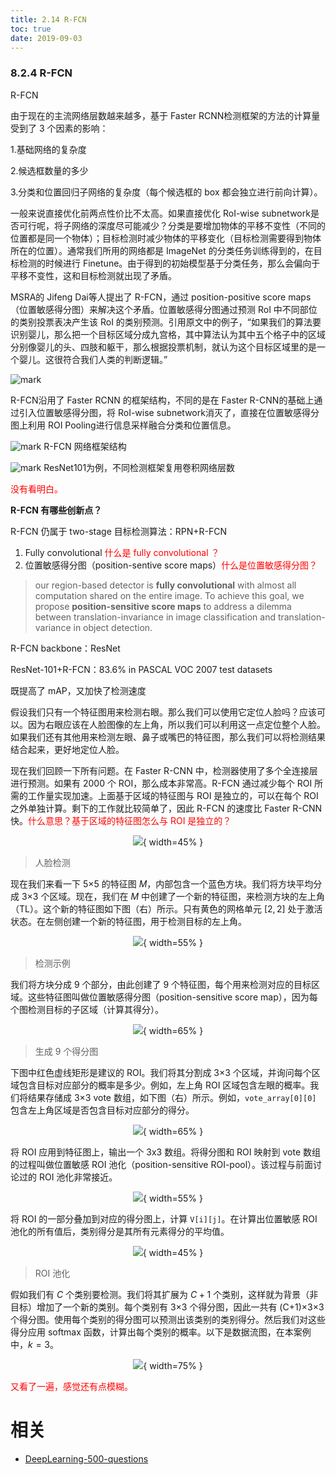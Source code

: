 ```yaml
---
title: 2.14 R-FCN
toc: true
date: 2019-09-03
---
```


### 8.2.4 R-FCN



R-FCN

由于现在的主流网络层数越来越多，基于 Faster RCNN检测框架的方法的计算量受到了 3 个因素的影响：

1.基础网络的复杂度

2.候选框数量的多少

3.分类和位置回归子网络的复杂度（每个候选框的 box 都会独立进行前向计算）。



一般来说直接优化前两点性价比不太高。如果直接优化 RoI-wise subnetwork是否可行呢，将子网络的深度尽可能减少？分类是要增加物体的平移不变性（不同的位置都是同一个物体）；目标检测时减少物体的平移变化（目标检测需要得到物体所在的位置）。通常我们所用的网络都是 ImageNet 的分类任务训练得到的，在目标检测的时候进行 Finetune。由于得到的初始模型基于分类任务，那么会偏向于平移不变性，这和目标检测就出现了矛盾。



MSRA的 Jifeng Dai等人提出了 R-FCN，通过 position-positive score maps（位置敏感得分图）来解决这个矛盾。位置敏感得分图通过预测 RoI 中不同部位的类别投票表决产生该 RoI 的类别预测。引用原文中的例子，“如果我们的算法要识别婴儿，那么把一个目标区域分成九宫格，其中算法认为其中五个格子中的区域分别像婴儿的头、四肢和躯干，那么根据投票机制，就认为这个目标区域里的是一个婴儿。这很符合我们人类的判断逻辑。”



![mark](http://images.iterate.site/blog/image/20190905/I37ldsmCLTMR.png?imageslim)


 R-FCN沿用了 Faster RCNN 的框架结构，不同的是在 Faster R-CNN的基础上通过引入位置敏感得分图，将 RoI-wise subnetwork消灭了，直接在位置敏感得分图上利用 ROI Pooling进行信息采样融合分类和位置信息。



![mark](http://images.iterate.site/blog/image/20190905/QIFONQ2GEwWB.png?imageslim)
R-FCN 网络框架结构

![mark](http://images.iterate.site/blog/image/20190905/DbIi83nfkVHc.png?imageslim)
ResNet101为例，不同检测框架复用卷积网络层数






<span style="color:red;">没有看明白。</span>

**R-FCN 有哪些创新点？**

R-FCN 仍属于 two-stage 目标检测算法：RPN+R-FCN

1. Fully convolutional <span style="color:red;">什么是 fully convolutional ？</span>
2. 位置敏感得分图（position-sentive score maps）<span style="color:red;">什么是位置敏感得分图？</span>

> our region-based detector is **fully convolutional** with almost all computation shared on the entire image. To achieve this goal, we propose **position-sensitive score maps** to address a dilemma between translation-invariance in image classification and translation-variance in object detection.

R-FCN backbone：ResNet

ResNet-101+R-FCN：83.6% in PASCAL VOC 2007 test datasets

既提高了 mAP，又加快了检测速度

假设我们只有一个特征图用来检测右眼。那么我们可以使用它定位人脸吗？应该可以。因为右眼应该在人脸图像的左上角，所以我们可以利用这一点定位整个人脸。如果我们还有其他用来检测左眼、鼻子或嘴巴的特征图，那么我们可以将检测结果结合起来，更好地定位人脸。

现在我们回顾一下所有问题。在 Faster R-CNN 中，检测器使用了多个全连接层进行预测。如果有 2000 个 ROI，那么成本非常高。R-FCN 通过减少每个 ROI 所需的工作量实现加速。上面基于区域的特征图与 ROI 是独立的，可以在每个 ROI 之外单独计算。剩下的工作就比较简单了，因此 R-FCN 的速度比 Faster R-CNN 快。<span style="color:red;">什么意思？基于区域的特征图怎么与 ROI 是独立的？</span>


<center>

![](http://images.iterate.site/blog/image/20190722/hRE7C15tU9IP.png?imageslim){ width=45% }

</center>

> 人脸检测

现在我们来看一下 5×5 的特征图 $M$，内部包含一个蓝色方块。我们将方块平均分成 3×3 个区域。现在，我们在 $M$ 中创建了一个新的特征图，来检测方块的左上角（TL）。这个新的特征图如下图（右）所示。只有黄色的网格单元  $[2,2]$ 处于激活状态。在左侧创建一个新的特征图，用于检测目标的左上角。

<center>

![](http://images.iterate.site/blog/image/20190722/ycL6o8F57OV5.png?imageslim){ width=55% }

</center>


> 检测示例

我们将方块分成 9 个部分，由此创建了 9 个特征图，每个用来检测对应的目标区域。这些特征图叫做位置敏感得分图（position-sensitive score map），因为每个图检测目标的子区域（计算其得分）。

<center>

![](http://images.iterate.site/blog/image/20190722/e5YbVzt55tsw.png?imageslim){ width=65% }

</center>


> 生成 9 个得分图

下图中红色虚线矩形是建议的 ROI。我们将其分割成 3×3 个区域，并询问每个区域包含目标对应部分的概率是多少。例如，左上角 ROI 区域包含左眼的概率。我们将结果存储成 3×3 vote 数组，如下图（右）所示。例如，`vote_array[0][0]` 包含左上角区域是否包含目标对应部分的得分。

<center>

![](http://images.iterate.site/blog/image/20190722/hCicaNkNKNHr.png?imageslim){ width=65% }

</center>


将 ROI 应用到特征图上，输出一个 3x3 数组。将得分图和 ROI 映射到 vote 数组的过程叫做位置敏感 ROI 池化（position-sensitive ROI-pool）。该过程与前面讨论过的 ROI 池化非常接近。

<center>

![](http://images.iterate.site/blog/image/20190722/6J1AqQHDhip3.png?imageslim){ width=55% }

</center>


将 ROI 的一部分叠加到对应的得分图上，计算 `V[i][j]`。在计算出位置敏感 ROI 池化的所有值后，类别得分是其所有元素得分的平均值。

<center>

![](http://images.iterate.site/blog/image/20190722/XLwaA8fCpNwr.png?imageslim){ width=45% }

</center>

> ROI 池化

假如我们有 $C$ 个类别要检测。我们将其扩展为 $C+1$ 个类别，这样就为背景（非目标）增加了一个新的类别。每个类别有 3×3 个得分图，因此一共有 (C+1)×3×3 个得分图。使用每个类别的得分图可以预测出该类别的类别得分。然后我们对这些得分应用 softmax 函数，计算出每个类别的概率。以下是数据流图，在本案例中，$k=3$。

<center>

![](http://images.iterate.site/blog/image/20190722/r5L3XO4tURAi.png?imageslim){ width=75% }

</center>

<span style="color:red;">又看了一遍，感觉还有点模糊。</span>






# 相关

- [DeepLearning-500-questions](https://github.com/scutan90/DeepLearning-500-questions)
